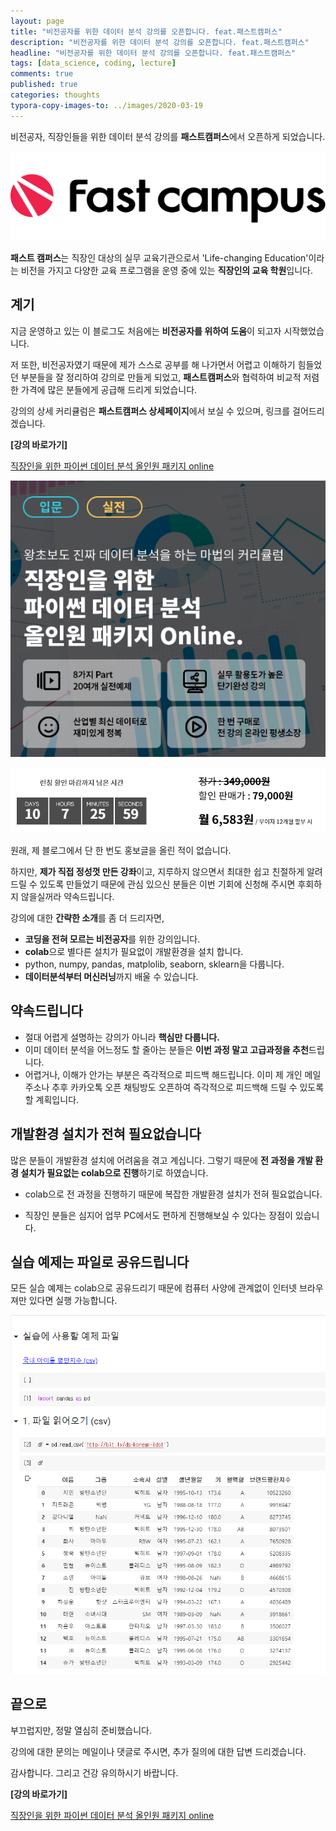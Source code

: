 ```yaml
---
layout: page
title: "비전공자를 위한 데이터 분석 강의를 오픈합니다. feat.패스트캠퍼스"
description: "비전공자를 위한 데이터 분석 강의를 오픈합니다. feat.패스트캠퍼스"
headline: "비전공자를 위한 데이터 분석 강의를 오픈합니다. feat.패스트캠퍼스"
tags: [data_science, coding, lecture]
comments: true
published: true
categories: thoughts
typora-copy-images-to: ../images/2020-03-19
---
```




비전공자, 직장인들을 위한 데이터 분석 강의를 **패스트캠퍼스**에서 오픈하게 되었습니다.

![fastcampus_logo_positive-1](../images/2020-03-19/fastcampus_logo_positive-1.png)

**패스트 캠퍼스**는 직장인 대상의 실무 교육기관으로서 'Life-changing Education'이라는 비전을 가지고 다양한 교육 프로그램을 운영 중에 있는 **직장인의 교육 학원**입니다.



## 계기

지금 운영하고 있는 이 블로그도 처음에는 **비전공자를 위하여 도움**이 되고자 시작했었습니다. 

저 또한, 비전공자였기 때문에 제가 스스로 공부를 해 나가면서 어렵고 이해하기 힘들었던 부분들을 잘 정리하여 강의로 만들게 되었고, **패스트캠퍼스**와 협력하여 비교적 저렴한 가격에 많은 분들에게 공급해 드리게 되었습니다.



강의의 상세 커리큘럼은 **패스트캠퍼스 상세페이지**에서 보실 수 있으며, 링크를 걸어드리겠습니다.



**[강의 바로가기]**

[직장인을 위한 파이썬 데이터 분석 올인원 패키지 online](https://www.fastcampus.co.kr/data_online_pyd/)

![image-20200319163555035](../images/2020-03-19/image-20200319163555035.png)



![image-20200319163414980](../images/2020-03-19/image-20200319163414980.png)

원래, 제 블로그에서 단 한 번도 홍보글을 올린 적이 없습니다.

하지만, **제가 직접 정성껏 만든 강좌**이고, 지루하지 않으면서 최대한 쉽고 친절하게 알려드릴 수 있도록 만들었기 때문에 관심 있으신 분들은 이번 기회에 신청해 주시면 후회하지 않을실꺼라 약속드립니다.



강의에 대한 **간략한 소개**를 좀 더 드리자면,

* **코딩을 전혀 모르는 비전공자**를 위한 강의입니다.
* **colab**으로 별다른 설치가 필요없이 개발환경을 설치 합니다.
* python, numpy, pandas, matplolib, seaborn, sklearn을 다룹니다.
* **데이터분석부터 머신러닝**까지 배울 수 있습니다.



## 약속드립니다

* 절대 어렵게 설명하는 강의가 아니라 **핵심만 다룹니다.**
* 이미 데이터 분석을 어느정도 할 줄아는 분들은 **이번 과정 말고 고급과정을 추천**드립니다.
* 어렵거나, 이해가 안가는 부분은 즉각적으로 피드백 해드립니다. 이미 제 개인 메일 주소나 추후 카카오톡 오픈 채팅방도 오픈하여 즉각적으로 피드백해 드릴 수 있도록 할 계획입니다.



## 개발환경 설치가 전혀 필요없습니다

많은 분들이 개발환경 설치에 어려움을 겪고 계십니다. 그렇기 때문에 **전 과정을 개발 환경 설치가 필요없는 colab으로 진행**하기로 하였습니다.



* colab으로 전 과정을 진행하기 때문에 복잡한 개발환경 설치가 전혀 필요없습니다.

* 직장인 분들은 심지어 업무 PC에서도 편하게 진행해보실 수 있다는 장점이 있습니다.



## 실습 예제는 파일로 공유드립니다

모든 실습 예제는 colab으로 공유드리기 때문에 컴퓨터 사양에 관계없이 인터넷 브라우져만 있다면 실행 가능합니다.



![image-20200319164301752](../images/2020-03-19/image-20200319164301752.png)



## 끝으로

부끄럽지만, 정말 열심히 준비했습니다.

강의에 대한 문의는 메일이나 댓글로 주시면, 추가 질의에 대한 답변 드리겠습니다.

감사합니다. 그리고 건강 유의하시기 바랍니다.



**[강의 바로가기]**

[직장인을 위한 파이썬 데이터 분석 올인원 패키지 online](https://www.fastcampus.co.kr/data_online_pyd/)





